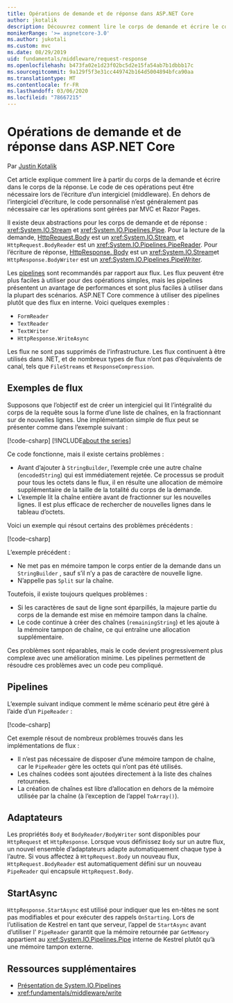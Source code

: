 ```yaml
---
title: Opérations de demande et de réponse dans ASP.NET Core
author: jkotalik
description: Découvrez comment lire le corps de demande et écrire le corps de la réponse dans ASP.NET Core.
monikerRange: '>= aspnetcore-3.0'
ms.author: jukotali
ms.custom: mvc
ms.date: 08/29/2019
uid: fundamentals/middleware/request-response
ms.openlocfilehash: b473fa02e1d23f02bc5d2e15fa54ab7b1dbbb17c
ms.sourcegitcommit: 9a129f5f3e31cc449742b164d5004894bfca90aa
ms.translationtype: MT
ms.contentlocale: fr-FR
ms.lasthandoff: 03/06/2020
ms.locfileid: "78667215"
---
```

# <a name="request-and-response-operations-in-aspnet-core"></a>Opérations de demande et de réponse dans ASP.NET Core

Par [Justin Kotalik](https://github.com/jkotalik)

Cet article explique comment lire à partir du corps de la demande et écrire dans le corps de la réponse. Le code de ces opérations peut être nécessaire lors de l’écriture d’un intergiciel (middleware). En dehors de l’intergiciel d’écriture, le code personnalisé n’est généralement pas nécessaire car les opérations sont gérées par MVC et Razor Pages.

Il existe deux abstractions pour les corps de demande et de réponse : <xref:System.IO.Stream> et <xref:System.IO.Pipelines.Pipe>. Pour la lecture de la demande, [HttpRequest.Body](xref:Microsoft.AspNetCore.Http.HttpRequest.Body) est un <xref:System.IO.Stream>, et `HttpRequest.BodyReader` est un <xref:System.IO.Pipelines.PipeReader>. Pour l’écriture de réponse, [HttpResponse. Body](xref:Microsoft.AspNetCore.Http.HttpResponse.Body) est un <xref:System.IO.Stream>et `HttpResponse.BodyWriter` est un <xref:System.IO.Pipelines.PipeWriter>.

Les [pipelines](/dotnet/standard/io/pipelines) sont recommandés par rapport aux flux. Les flux peuvent être plus faciles à utiliser pour des opérations simples, mais les pipelines présentent un avantage de performances et sont plus faciles à utiliser dans la plupart des scénarios. ASP.NET Core commence à utiliser des pipelines plutôt que des flux en interne. Voici quelques exemples :

* `FormReader`
* `TextReader`
* `TextWriter`
* `HttpResponse.WriteAsync`

Les flux ne sont pas supprimés de l’infrastructure. Les flux continuent à être utilisés dans .NET, et de nombreux types de flux n’ont pas d’équivalents de canal, tels que `FileStreams` et `ResponseCompression`.

## <a name="stream-examples"></a>Exemples de flux

Supposons que l’objectif est de créer un intergiciel qui lit l’intégralité du corps de la requête sous la forme d’une liste de chaînes, en la fractionnant sur de nouvelles lignes. Une implémentation simple de flux peut se présenter comme dans l’exemple suivant :

[!code-csharp[](request-response/samples/3.x/RequestResponseSample/Startup.cs?name=GetListOfStringsFromStream)]
[!INCLUDE[about the series](~/includes/code-comments-loc.md)]

Ce code fonctionne, mais il existe certains problèmes :

* Avant d’ajouter à `StringBuilder`, l’exemple crée une autre chaîne (`encodedString`) qui est immédiatement rejetée. Ce processus se produit pour tous les octets dans le flux, il en résulte une allocation de mémoire supplémentaire de la taille de la totalité du corps de la demande.
* L’exemple lit la chaîne entière avant de fractionner sur les nouvelles lignes. Il est plus efficace de rechercher de nouvelles lignes dans le tableau d’octets.

Voici un exemple qui résout certains des problèmes précédents :

[!code-csharp[](request-response/samples/3.x/RequestResponseSample/Startup.cs?name=GetListOfStringsFromStreamMoreEfficient)]

L’exemple précédent :

* Ne met pas en mémoire tampon le corps entier de la demande dans un `StringBuilder` , sauf s’il n’y a pas de caractère de nouvelle ligne.
* N’appelle pas `Split` sur la chaîne.

Toutefois, il existe toujours quelques problèmes :

* Si les caractères de saut de ligne sont éparpillés, la majeure partie du corps de la demande est mise en mémoire tampon dans la chaîne.
* Le code continue à créer des chaînes (`remainingString`) et les ajoute à la mémoire tampon de chaîne, ce qui entraîne une allocation supplémentaire.

Ces problèmes sont réparables, mais le code devient progressivement plus complexe avec une amélioration minime. Les pipelines permettent de résoudre ces problèmes avec un code peu compliqué.

## <a name="pipelines"></a>Pipelines

L’exemple suivant indique comment le même scénario peut être géré à l’aide d’un `PipeReader` :

[!code-csharp[](request-response/samples/3.x/RequestResponseSample/Startup.cs?name=GetListOfStringFromPipe)]

Cet exemple résout de nombreux problèmes trouvés dans les implémentations de flux :

* Il n’est pas nécessaire de disposer d’une mémoire tampon de chaîne, car le `PipeReader` gère les octets qui n’ont pas été utilisés.
* Les chaînes codées sont ajoutées directement à la liste des chaînes retournées.
* La création de chaînes est libre d’allocation en dehors de la mémoire utilisée par la chaîne (à l’exception de l’appel `ToArray()`).

## <a name="adapters"></a>Adaptateurs

Les propriétés `Body` et `BodyReader/BodyWriter` sont disponibles pour `HttpRequest` et `HttpResponse`. Lorsque vous définissez `Body` sur un autre flux, un nouvel ensemble d’adaptateurs adapte automatiquement chaque type à l’autre. Si vous affectez à `HttpRequest.Body` un nouveau flux, `HttpRequest.BodyReader` est automatiquement défini sur un nouveau `PipeReader` qui encapsule `HttpRequest.Body`.

## <a name="startasync"></a>StartAsync

`HttpResponse.StartAsync` est utilisé pour indiquer que les en-têtes ne sont pas modifiables et pour exécuter des rappels `OnStarting`. Lors de l’utilisation de Kestrel en tant que serveur, l’appel de `StartAsync` avant d’utiliser l' `PipeReader` garantit que la mémoire retournée par `GetMemory` appartient au <xref:System.IO.Pipelines.Pipe> interne de Kestrel plutôt qu’à une mémoire tampon externe.

## <a name="additional-resources"></a>Ressources supplémentaires

* [Présentation de System.IO.Pipelines](https://devblogs.microsoft.com/dotnet/system-io-pipelines-high-performance-io-in-net/)
* <xref:fundamentals/middleware/write>
